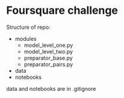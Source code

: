 # Foursquare challenge
Structure of repo:
- modules
  - model_level_one.py
  - model_level_two.py
  - preparator_base.py
  - preparator_pairs.py
- data
- notebooks

data and notebooks are in .gitignore
